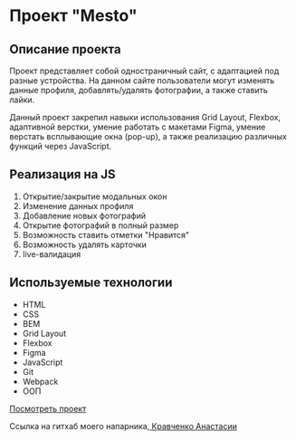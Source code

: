# Проект "Mesto"
## Описание проекта
Проект представляет собой одностраничный сайт, с адаптацией под разные устройства. На данном сайте пользователи могут изменять данные профиля, добавлять/удалять фотографии, а также ставить лайки.

Данный проект закрепил навыки использования Grid Layout, Flexbox, адаптивной верстки, умение работать с макетами Figma, умение верстать всплывающие окна (pop-up), а также реализацию различных функций через JavaScript.

## Реализация на JS
1. Открытие/закрытие модальных окон
2. Изменение данных профиля
3. Добавление новых фотографий 
4. Открытие фотографий в полный размер
5. Возможность ставить отметки "Нравится"
6. Возможность удалять карточки
7. live-валидация

## Используемые технологии
* HTML
* CSS
* BEM
* Grid Layout
* Flexbox
* Figma
* JavaScript
* Git
* Webpack
* ООП

[Посмотреть проект](https://anarshanenova.github.io/mesto-project/)

 Ссылка на гитхаб моего напарника,[ Кравченко Анастасии](https://github.com/kravchenkoAnanas)

